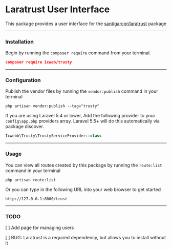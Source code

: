 # Laratrust User Interface

This package provides a user interface for the [santigarcor/laratrust](https://github.com/santigarcor/laratrust) package
___

### Installation

Begin by running the `composer require` command from your terminal.

```json
composer require icweb/trusty
```
___

### Configuration

Publish the vendor files by running the `vendor:publish` command in your terminal

```
php artisan vendor:publish --tag="trusty"
```

If you are using Laravel 5.4 or lower, Add the following provider to your `config\app.php` providers array. Laravel 5.5+ will do this automatically via package discover.

```php
Icwebb\Trusty\TrustyServiceProvider::class
```
___


### Usage

You can view all routes created by this package by running the `route:list` command in your terminal
```
php artisan route:list
```

Or you can type in the following URL into your web browser to get started
```
http://127.0.0.1:8000/trust
```
___

### TODO

[ ] Add page for managing users

[ ] BUG: Laratrust is a required dependency, but allows you to install without it
